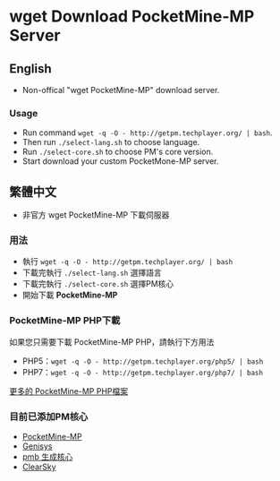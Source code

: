 # wget Download PocketMine-MP Server
## English

* Non-offical "wget PocketMine-MP" download server.

### Usage
* Run command `wget -q -O - http://getpm.techplayer.org/ | bash`.
* Then run `./select-lang.sh` to choose language.
* Run `./select-core.sh` to choose PM's core version.
* Start download your custom PocketMone-MP server.

## 繁體中文

* 非官方 wget PocketMine-MP 下載伺服器

### 用法
* 執行 `wget -q -O - http://getpm.techplayer.org/ | bash`
* 下載完執行 `./select-lang.sh` 選擇語言
* 下載完執行 `./select-core.sh` 選擇PM核心
* 開始下載 **PocketMine-MP**

### PocketMine-MP PHP下載
如果您只需要下載 PocketMine-MP PHP，請執行下方用法
* PHP5：`wget -q -O - http://getpm.techplayer.org/php5/ | bash`
* PHP7：`wget -q -O - http://getpm.techplayer.org/php7/ | bash`

[更多的 PocketMine-MP PHP檔案](http://getpm.techplayer.org/PocketMine/PHP/)

### 目前已添加PM核心
* [PocketMine-MP](https://bintray.com/pocketmine/PocketMine/PocketMine-MP-phar/view#files)
* [Genisys](https://github.com/iTXTech/Genisys)
* [pmb 生成核心](http://pmt.mcpe.me/pmb/)
* [ClearSky](https://github.com/ClearSkyTeam/ClearSky)
